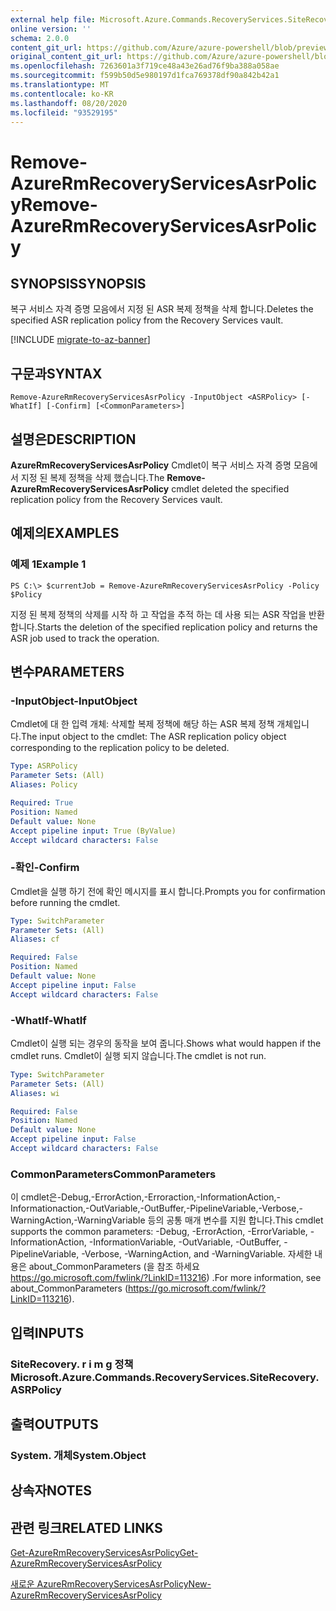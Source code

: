 ```yaml
---
external help file: Microsoft.Azure.Commands.RecoveryServices.SiteRecovery.dll-Help.xml
online version: ''
schema: 2.0.0
content_git_url: https://github.com/Azure/azure-powershell/blob/preview/src/ResourceManager/RecoveryServices.SiteRecovery/Commands.RecoveryServices.SiteRecovery/help/Remove-AzureRmRecoveryServicesAsrPolicy.md
original_content_git_url: https://github.com/Azure/azure-powershell/blob/preview/src/ResourceManager/RecoveryServices.SiteRecovery/Commands.RecoveryServices.SiteRecovery/help/Remove-AzureRmRecoveryServicesAsrPolicy.md
ms.openlocfilehash: 7263601a3f719ce48a43e26ad76f9ba388a058ae
ms.sourcegitcommit: f599b50d5e980197d1fca769378df90a842b42a1
ms.translationtype: MT
ms.contentlocale: ko-KR
ms.lasthandoff: 08/20/2020
ms.locfileid: "93529195"
---
```

# <span data-ttu-id="06c80-101">Remove-AzureRmRecoveryServicesAsrPolicy</span><span class="sxs-lookup"><span data-stu-id="06c80-101">Remove-AzureRmRecoveryServicesAsrPolicy</span></span>

## <span data-ttu-id="06c80-102">SYNOPSIS</span><span class="sxs-lookup"><span data-stu-id="06c80-102">SYNOPSIS</span></span>
<span data-ttu-id="06c80-103">복구 서비스 자격 증명 모음에서 지정 된 ASR 복제 정책을 삭제 합니다.</span><span class="sxs-lookup"><span data-stu-id="06c80-103">Deletes the specified ASR replication policy from the Recovery Services vault.</span></span>

[!INCLUDE [migrate-to-az-banner](../../includes/migrate-to-az-banner.md)]

## <span data-ttu-id="06c80-104">구문과</span><span class="sxs-lookup"><span data-stu-id="06c80-104">SYNTAX</span></span>

```
Remove-AzureRmRecoveryServicesAsrPolicy -InputObject <ASRPolicy> [-WhatIf] [-Confirm] [<CommonParameters>]
```

## <span data-ttu-id="06c80-105">설명은</span><span class="sxs-lookup"><span data-stu-id="06c80-105">DESCRIPTION</span></span>
<span data-ttu-id="06c80-106">**AzureRmRecoveryServicesAsrPolicy** Cmdlet이 복구 서비스 자격 증명 모음에서 지정 된 복제 정책을 삭제 했습니다.</span><span class="sxs-lookup"><span data-stu-id="06c80-106">The **Remove-AzureRmRecoveryServicesAsrPolicy** cmdlet deleted the specified replication policy from the Recovery Services vault.</span></span>

## <span data-ttu-id="06c80-107">예제의</span><span class="sxs-lookup"><span data-stu-id="06c80-107">EXAMPLES</span></span>

### <span data-ttu-id="06c80-108">예제 1</span><span class="sxs-lookup"><span data-stu-id="06c80-108">Example 1</span></span>
```
PS C:\> $currentJob = Remove-AzureRmRecoveryServicesAsrPolicy -Policy $Policy
```

<span data-ttu-id="06c80-109">지정 된 복제 정책의 삭제를 시작 하 고 작업을 추적 하는 데 사용 되는 ASR 작업을 반환 합니다.</span><span class="sxs-lookup"><span data-stu-id="06c80-109">Starts the deletion of the specified replication policy and returns the ASR job used to track the operation.</span></span>

## <span data-ttu-id="06c80-110">변수</span><span class="sxs-lookup"><span data-stu-id="06c80-110">PARAMETERS</span></span>

### <span data-ttu-id="06c80-111">-InputObject</span><span class="sxs-lookup"><span data-stu-id="06c80-111">-InputObject</span></span>
<span data-ttu-id="06c80-112">Cmdlet에 대 한 입력 개체: 삭제할 복제 정책에 해당 하는 ASR 복제 정책 개체입니다.</span><span class="sxs-lookup"><span data-stu-id="06c80-112">The input object to the cmdlet: The ASR replication policy object corresponding to the replication policy to be deleted.</span></span>

```yaml
Type: ASRPolicy
Parameter Sets: (All)
Aliases: Policy

Required: True
Position: Named
Default value: None
Accept pipeline input: True (ByValue)
Accept wildcard characters: False
```

### <span data-ttu-id="06c80-113">-확인</span><span class="sxs-lookup"><span data-stu-id="06c80-113">-Confirm</span></span>
<span data-ttu-id="06c80-114">Cmdlet을 실행 하기 전에 확인 메시지를 표시 합니다.</span><span class="sxs-lookup"><span data-stu-id="06c80-114">Prompts you for confirmation before running the cmdlet.</span></span>

```yaml
Type: SwitchParameter
Parameter Sets: (All)
Aliases: cf

Required: False
Position: Named
Default value: None
Accept pipeline input: False
Accept wildcard characters: False
```

### <span data-ttu-id="06c80-115">-WhatIf</span><span class="sxs-lookup"><span data-stu-id="06c80-115">-WhatIf</span></span>
<span data-ttu-id="06c80-116">Cmdlet이 실행 되는 경우의 동작을 보여 줍니다.</span><span class="sxs-lookup"><span data-stu-id="06c80-116">Shows what would happen if the cmdlet runs.</span></span> <span data-ttu-id="06c80-117">Cmdlet이 실행 되지 않습니다.</span><span class="sxs-lookup"><span data-stu-id="06c80-117">The cmdlet is not run.</span></span>

```yaml
Type: SwitchParameter
Parameter Sets: (All)
Aliases: wi

Required: False
Position: Named
Default value: None
Accept pipeline input: False
Accept wildcard characters: False
```

### <span data-ttu-id="06c80-118">CommonParameters</span><span class="sxs-lookup"><span data-stu-id="06c80-118">CommonParameters</span></span>
<span data-ttu-id="06c80-119">이 cmdlet은-Debug,-ErrorAction,-Erroraction,-InformationAction,-Informationaction,-OutVariable,-OutBuffer,-PipelineVariable,-Verbose,-WarningAction,-WarningVariable 등의 공통 매개 변수를 지원 합니다.</span><span class="sxs-lookup"><span data-stu-id="06c80-119">This cmdlet supports the common parameters: -Debug, -ErrorAction, -ErrorVariable, -InformationAction, -InformationVariable, -OutVariable, -OutBuffer, -PipelineVariable, -Verbose, -WarningAction, and -WarningVariable.</span></span> <span data-ttu-id="06c80-120">자세한 내용은 about_CommonParameters (을 참조 하세요 https://go.microsoft.com/fwlink/?LinkID=113216) .</span><span class="sxs-lookup"><span data-stu-id="06c80-120">For more information, see about_CommonParameters (https://go.microsoft.com/fwlink/?LinkID=113216).</span></span>

## <span data-ttu-id="06c80-121">입력</span><span class="sxs-lookup"><span data-stu-id="06c80-121">INPUTS</span></span>

### <span data-ttu-id="06c80-122">SiteRecovery. r i m g 정책</span><span class="sxs-lookup"><span data-stu-id="06c80-122">Microsoft.Azure.Commands.RecoveryServices.SiteRecovery.ASRPolicy</span></span>

## <span data-ttu-id="06c80-123">출력</span><span class="sxs-lookup"><span data-stu-id="06c80-123">OUTPUTS</span></span>

### <span data-ttu-id="06c80-124">System. 개체</span><span class="sxs-lookup"><span data-stu-id="06c80-124">System.Object</span></span>

## <span data-ttu-id="06c80-125">상속자</span><span class="sxs-lookup"><span data-stu-id="06c80-125">NOTES</span></span>

## <span data-ttu-id="06c80-126">관련 링크</span><span class="sxs-lookup"><span data-stu-id="06c80-126">RELATED LINKS</span></span>

[<span data-ttu-id="06c80-127">Get-AzureRmRecoveryServicesAsrPolicy</span><span class="sxs-lookup"><span data-stu-id="06c80-127">Get-AzureRmRecoveryServicesAsrPolicy</span></span>](./Get-AzureRmRecoveryServicesAsrPolicy.md)

[<span data-ttu-id="06c80-128">새로운 AzureRmRecoveryServicesAsrPolicy</span><span class="sxs-lookup"><span data-stu-id="06c80-128">New-AzureRmRecoveryServicesAsrPolicy</span></span>](./New-AzureRmRecoveryServicesAsrPolicy.md)
